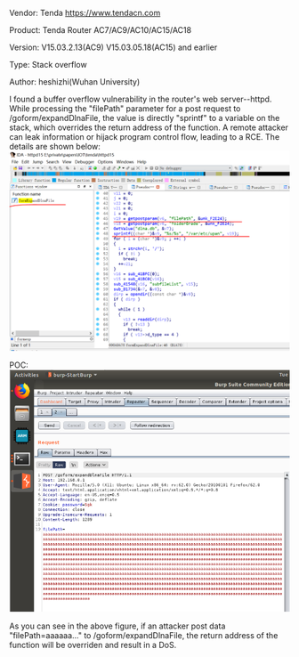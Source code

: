 Vendor: Tenda https://www.tendacn.com

Product: Tenda Router AC7/AC9/AC10/AC15/AC18

Version: V15.03.2.13(AC9)  V15.03.05.18(AC15) and earlier

Type: Stack overflow

Author: heshizhi(Wuhan University)

I found a buffer overflow vulnerability in the router's web server--httpd. While processing the "filePath" parameter for a post request to /goform/expandDlnaFile, the value is directly "sprintf" to a variable on the stack, which overrides the return address of the function. A remote attacker can leak information or hijack program control flow, leading to a RCE.
The details are shown below: 
![image](https://github.com/pwnninja/tenda/blob/main/images/formexpandDlnaFileStackoverflow1.png)

POC:
![image](https://github.com/pwnninja/tenda/blob/main/images/formexpandDlnaFileStackoverflow2.png)

As you can see in the above figure, if an attacker post data "filePath=aaaaaa..." to /goform/expandDlnaFile, the return address of the function will be overriden and result in a DoS.
